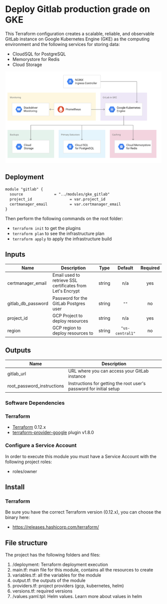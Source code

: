 # Deploy Gitlab production grade on GKE

This Terraform configuration creates a scalable, reliable, and observable GitLab instance on Google Kubernetes Engine (GKE)  as the computing environment and the following services for storing
data:
- CloudSQL for PostgreSQL
- Memorystore for Redis
- Cloud Storage

![GitLab on GKE architecture diagram](deploying-production-ready-gitlab-on-gke-architecture.png)

## Deployment 

```
module "gitlab" {
  source              = "../modules/gke_gitlab"
  project_id                 = var.project_id
  certmanager_email          = var.certmanager_email
}
```

Then perform the following commands on the root folder:

- `terraform init` to get the plugins
- `terraform plan` to see the infrastructure plan
- `terraform apply` to apply the infrastructure build



[^]: (autogen_docs_start)

## Inputs

| Name | Description | Type | Default | Required |
|------|-------------|:----:|:-----:|:-----:|
| certmanager\_email | Email used to retrieve SSL certificates from Let's Encrypt | string | n/a | yes |
| gitlab\_db\_password | Password for the GitLab Postgres user | string | `""` | no |
| project\_id | GCP Project to deploy resources | string | n/a | yes |
| region | GCP region to deploy resources to | string | `"us-central1"` | no |

## Outputs

| Name | Description |
|------|-------------|
| gitlab\_url | URL where you can access your GitLab instance |
| root\_password\_instructions | Instructions for getting the root user's password for initial setup |

[^]: (autogen_docs_end)


### Software Dependencies
### Terraform
- [Terraform](https://www.terraform.io/downloads.html) 0.12.x
- [terraform-provider-google](https://github.com/terraform-providers/terraform-provider-google) plugin v1.8.0

### Configure a Service Account
In order to execute this module you must have a Service Account with the
following project roles:
- roles/owner

## Install

### Terraform
Be sure you have the correct Terraform version (0.12.x), you can choose the binary here:
- https://releases.hashicorp.com/terraform/

## File structure
The project has the following folders and files:

1. /deployment: Terraform deployment execution
2. main.tf: main file for this module, contains all the resources to create
3. variables.tf: all the variables for the module
4. output.tf: the outputs of the module
5. providers.tf: project providers (gcp, kubernetes, helm)
6. versions.tf: required versions
7. /values.yaml.tpl: Helm values. Learn more about values in helm





